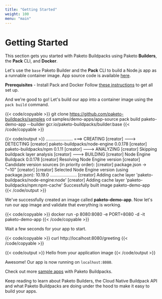 ```yaml
---
title: "Getting Started"
weight: 100
menu: "main"
---
```


# Getting Started
This section gets you started with Paketo Buildpacks using Paketo **Builders**, the **Pack** CLI, and **Docker**.

Let's use the `base` Paketo Builder and the **Pack** CLI to build a Node.js app
as a runnable container image. App source code is available
[here](https://github.com/paketo-buildpacks/samples/tree/master/demo-apps/app-source).

**Prerequisites** - Install Pack and Docker
Follow [these instructions](https://buildpacks.io/docs/install-pack/) to get all set up.

And we're good to go! Let's build our app into a container image using the `pack build` command.

{{< code/copyable >}}
git clone https://github.com/paketo-buildpacks/samples
cd samples/demo-apps/app-source
pack build paketo-demo-app --builder gcr.io/paketo-buildpacks/builder:base
{{< /code/copyable >}}

{{< code/output >}}
......................
===> CREATING
[creator] ---> DETECTING
[creator] paketo-buildpacks/node-engine 0.0.178
[creator] paketo-buildpacks/npm         0.1.11
[creator] ---> ANALYZING
[creator] Skipping buildpack layer analysis
[creator] ---> BUILDING
[creator] Node Engine Buildpack 0.0.178
[creator]   Resolving Node Engine version
[creator]     Candidate version sources (in priority order):
[creator]       package.json -> "~10"
[creator]
[creator]     Selected Node Engine version (using package.json): 10.19.0
......................
[creator] Adding cache layer 'paketo-buildpacks/node-engine:node'
[creator] Adding cache layer 'paketo-buildpacks/npm:npm-cache'
Successfully built image paketo-demo-app
{{< /code/output >}}

We've successfully created an image called **paketo-demo-app**. Now let's run our app image and validate that everything is working.

{{< code/copyable >}}
docker run -p 8080:8080 -e PORT=8080 -d -it paketo-demo-app
{{< /code/copyable >}}

Wait a few seconds for your app to start.

{{< code/copyable >}}
curl http://localhost:8080/greeting
{{< /code/copyable >}}

{{< code/output >}}
Hello from your application image
{{< /code/output >}}

Awesome! Our app is now running on `localhost:8080`.

Check out more [sample apps](https://github.com/paketo-buildpacks/samples) with Paketo Buildpacks.

Keep reading to learn about Paketo Builders, the Cloud Native Buildpack API and what Paketo Buildpacks are doing under the hood to make it easy to build your apps.
